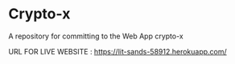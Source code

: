 # Crypto-x
A repository for committing to the Web App crypto-x

URL FOR LIVE WEBSITE : 
https://lit-sands-58912.herokuapp.com/
